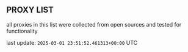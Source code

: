 ## PROXY LIST

all proxies in this list were collected from open sources and tested for functionality

last update: `2025-03-01 23:51:52.461313+00:00` UTC
